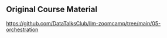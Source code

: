 ## Original Course Material
https://github.com/DataTalksClub/llm-zoomcamp/tree/main/05-orchestration
